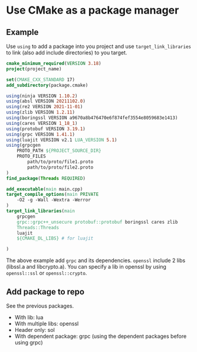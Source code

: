 # Use CMake as a package manager

## Example

Use `using` to add a package into you project and use `target_link_libraries` to link (also add include directories) to you target.

```cmake
cmake_minimum_required(VERSION 3.18)
project(project_name)

set(CMAKE_CXX_STANDARD 17)
add_subdirectory(package.cmake)

using(ninja VERSION 1.10.2)
using(absl VERSION 20211102.0)
using(re2 VERSION 2021-11-01)
using(zlib VERSION 1.2.11)
using(boringssl VERSION a9670a8b476470e6f874fef3554e8059683e1413)
using(cares VERSION 1_18_1)
using(protobuf VERSION 3.19.1)
using(grpc VERSION 1.41.1)
using(luajit VERSION v2.1 LUA_VERSION 5.1)
using(grpcgen 
    PROTO_PATH ${PROJECT_SOURCE_DIR}
    PROTO_FILES
        path/to/proto/file1.proto
        path/to/proto/file2.proto
)
find_package(Threads REQUIRED)

add_executable(main main.cpp)
target_compile_options(main PRIVATE
    -O2 -g -Wall -Wextra -Werror
)
target_link_libraries(main
    grpcgen
    grpc::grpc++_unsecure protobuf::protobuf boringssl cares zlib
    Threads::Threads
    luajit
    ${CMAKE_DL_LIBS} # for luajit

)
```

The above example add `grpc` and its dependencies. `openssl` include 2 libs (libssl.a and libcrypto.a). You can specify a lib in openssl by using `openssl::ssl` or `openssl::crypto`.

## Add package to repo

See the previous packages.

* With lib: lua
* With multiple libs: openssl
* Header only: sol
* With dependent package: grpc (using the dependent packages before using grpc)
